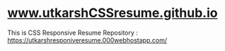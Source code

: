 # www.utkarshCSSresume.github.io
This is CSS Responsive Resume Repository :
https://utkarshresponiveresume.000webhostapp.com/
